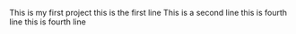 This is my first project
this is the first line
This is a second line this is fourth line
 this is fourth line
